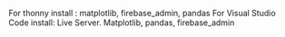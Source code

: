 For thonny install : matplotlib, firebase_admin, pandas
For Visual Studio Code install: Live Server. Matplotlib, pandas, firebase_admin
